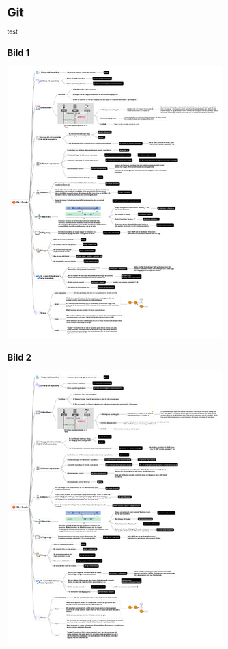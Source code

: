 # Git
test
## Bild 1
![Git Guide 1](../Git/GitGuide-ExtraHigh.png)

## Bild 2
![Git Guide 2](../Git/Git-Guide.svg)


